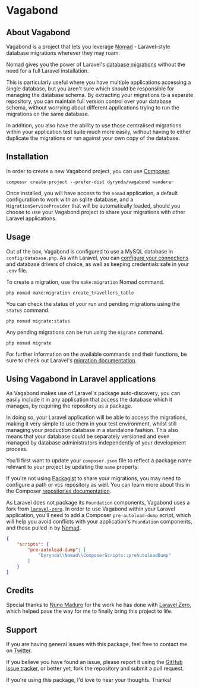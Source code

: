 # Vagabond

## About Vagabond

Vagabond is a project that lets you leverage [Nomad](https://github.com/michaeldyrynda/nomad) - Laravel-style database migrations wherever they may roam.

Nomad gives you the power of Laravel's [database migrations](https://laravel.com/docs/5.5/migrations) without the need for a full Laravel installation.

This is particularly useful where you have multiple applications accessing a single database, but you aren't sure which should be responsible for managing the database schema. By extracting your migrations to a separate repository, you can maintain full version control over your database schema, without worrying about different applications trying to run the migrations on the same database.

In addition, you also have the ability to use those centralised migrations within your application test suite much more easily, without having to either duplicate the migrations or run against your own copy of the database.

## Installation

In order to create a new Vagabond project, you can use [Composer](https://getcomposer.org).

```
composer create-project --prefer-dist dyrynda/vagabond wanderer
```

Once installed, you will have access to the `nomad` application, a default configuration to work with an sqlite database, and a `MigrationServiceProvider` that will be automatically loaded, should you choose to use your Vagabond project to share your migrations with other Laravel applications.

## Usage

Out of the box, Vagabond is configured to use a MySQL database in `config/database.php`. As with Laravel, you can [configure your connections](https://laravel.com/docs/5.5/database#configuration) and database drivers of choice, as well as keeping credentials safe in your `.env` file.

To create a migration, use the `make:migration` Nomad command.

```
php nomad make:migration create_travellers_table
```

You can check the status of your run and pending migrations using the `status` command.

```
php nomad migrate:status
```

Any pending migrations can be run using the `migrate` command.

```
php nomad migrate
```

For further information on the available commands and their functions, be sure to check out Laravel's [migration documentation](https://laravel.com/docs/5.5/migrations).

## Using Vagabond in Laravel applications

As Vagabond makes use of Laravel's package auto-discovery, you can easily include it in any application that access the database which it manages, by requiring the repository as a package.

In doing so, your Laravel application will be able to access the migrations, making it very simple to use them in your test environment, whilst still managing your production database in a standalone fashion. This also means that your database could be separately versioned and even managed by database administrators independently of your development process.

You'll first want to update your `composer.json` file to reflect a package name relevant to your project by updating the `name` property.

If you're not using [Packagist](https://packagist.org) to share your migrations, you may need to configure a path or vcs repository as well. You can learn more about this in the Composer [repositories documentation](https://getcomposer.org/doc/05-repositories.md#hosting-your-own).

As Laravel does not package its `Foundation` components, Vagabond uses a fork from [`laravel-zero`](https://github.com/laravel-zero/foundation). In order to use Vagabond within your Laravel application, you'll need to add a Composer `pre-autoload-dump` script, which will help you avoid conflicts with your application's `Foundation` components, and those pulled in by [Nomad](https://github.com/michaeldyrynda/nomad).

```json
{
    "scripts": {
        "pre-autoload-dump": [
            "Dyrynda\\Nomad\\ComposerScripts::preAutoloadDump"
        ]
    }
}
```

## Credits

Special thanks to [Nuno Maduro](https://twitter.com/enunomaduro) for the work he has done with [Laravel Zero](http://laravel-zero.com), which helped pave the way for me to finally bring this project to life.

## Support

If you are having general issues with this package, feel free to contact me on [Twitter](https://twitter.com/michaeldyrynda).

If you believe you have found an issue, please report it using the [GitHub issue tracker](https://github.com/michaeldyrynda/vagabond/issues), or better yet, fork the repository and submit a pull request.

If you're using this package, I'd love to hear your thoughts. Thanks!
